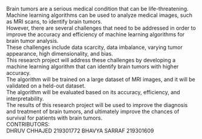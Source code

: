 Brain tumors are a serious medical condition that can be life-threatening. Machine learning algorithms can be used to analyze medical images, such as MRI scans, to identify brain tumors.<br>
However, there are several challenges that need to be addressed in order to improve the accuracy and efficiency of machine learning algorithms for brain tumor analysis.<br>
These challenges include data scarcity, data imbalance, varying tumor appearance, high dimensionality, and bias.<br>
This research project will address these challenges by developing a machine learning algorithm that can identify brain tumors with higher accuracy.<br> 
The algorithm will be trained on a large dataset of MRI images, and it will be validated on a held-out dataset.<br>
The algorithm will be evaluated based on its accuracy, efficiency, and interpretability. <br>
The results of this research project will be used to improve the diagnosis and treatment of brain tumors, and ultimately improve the chances of survival for patients with brain tumors.<br>
CONTRIBUTORS:<br>
DHRUV CHHAJED 219301772
BHAVYA SARRAF 219301609
